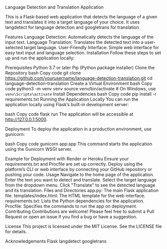 Language Detection and Translation Application

This is a Flask-based web application that detects the language of a given text and translates it into a target language of your choice. It uses langdetect for language detection and googletrans for translation.

Features
Language Detection: Automatically detects the language of the input text.
Language Translation: Translates the detected text into a user-selected target language.
User-Friendly Interface: Simple web interface for easy text input and language selection.
Installation
Follow these steps to set up and run the application locally:

Prerequisites
Python 3.7 or later
Pip (Python package installer)
Clone the Repository
bash
Copy code
git clone https://github.com/yourusername/language-detection-translation.git
cd language-detection-translation
Create a Virtual Environment
bash
Copy code
python3 -m venv venv
source venv/bin/activate   # On Windows, use `venv\Scripts\activate`
Install Dependencies
bash
Copy code
pip install -r requirements.txt
Running the Application Locally
You can run the application locally using Flask’s built-in development server:

bash
Copy code
flask run
The application will be accessible at http://127.0.0.1:5000.

Deployment
To deploy the application in a production environment, use gunicorn:

bash
Copy code
gunicorn app:app
This command starts the application using the Gunicorn WSGI server.

Example for Deployment with Render or Heroku
Ensure your requirements.txt and Procfile are set up correctly.
Deploy using the platform’s CLI or web interface by connecting your GitHub repository or pushing your code.
Usage
Navigate to the home page of the application.
Enter the text you want to detect and translate.
Select the target language from the dropdown menu.
Click "Translate" to see the detected language and its translation.
Files and Directories
app.py: The main Flask application file.
templates/index.html: The HTML template for the web interface.
requirements.txt: Lists the Python dependencies for the application.
Procfile: Specifies the commands to run the app on deployment.
Contributing
Contributions are welcome! Please feel free to submit a Pull Request or open an issue if you find a bug or have a suggestion.

License
This project is licensed under the MIT License. See the LICENSE file for details.

Acknowledgements
Flask
langdetect
googletrans
